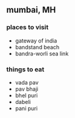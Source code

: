 ## mumbai, MH

### places to visit
- gateway of india
- bandstand beach
- bandra-worli sea link

### things to eat
- vada pav
- pav bhaji
- bhel puri
- dabeli
- pani puri


